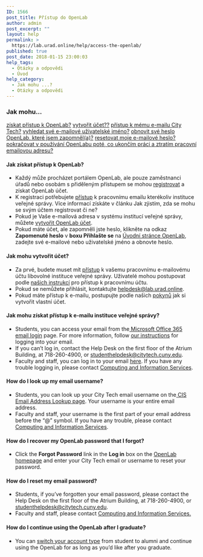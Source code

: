 ```yaml
---
ID: 1566
post_title: Přístup do OpenLab
author: admin
post_excerpt: ""
layout: help
permalink: >
  https://lab.urad.online/help/access-the-openlab/
published: true
post_date: 2018-01-15 23:00:03
help_tags:
  - Otázky a odpovědi
  - Úvod
help_category:
  - Jak mohu ...?
  - Otázky a odpovědi
---
```

<h3>Jak mohu…</h3>
<a href="https://lab.urad.online/help/access-the-openlab/#gainaccess">získat přístup k OpenLab?</a>
<a href="https://lab.urad.online/help/access-the-openlab/#createaccount">vytvořit účet??</a>
<a href="https://lab.urad.online/help/access-the-openlab/#email">přístup k mému e-mailu City Tech?</a>
<a href="https://lab.urad.online/help/access-the-openlab/#username">vyhledat své e-mailové uživatelské jméno?</a>
<a href="https://lab.urad.online/help/access-the-openlab/#olpassword">obnovit své heslo OpenLab, které jsem zapomněl(a)?</a>
<a href="https://lab.urad.online/help/access-the-openlab/#emailpassword">resetovat moje e-mailové heslo?</a><a name="gainaccess"></a>
<a href="https://lab.urad.online/help/access-the-openlab/#alumni">pokračovat v používání OpenLabu poté, co ukončím práci a ztratím pracovní emailovou adresu?</a>
<h4>Jak získat přístup k OpenLab?</h4>
<ul>
 	<li>Každý může procházet portálem OpenLab, ale pouze zaměstnanci úřadů nebo osobám s přiděleným přístupem se mohou <a href="https://lab.urad.online/help/signing-up-on-the-openlab/">registrovat</a> a získat OpenLab účet.</li>
 	<li>K registraci potřebujete <a href="https://lab.urad.online/help/accessing-your-city-tech-email-for-students/">přístup</a> k pracovnímu emailu kterékoliv instituce veřejné správy. Více informací získáte v článku Jak zjistím, zda se mohu se svým účtem registrovat či ne? </li>
 	<li>Pokud je Vaše e-mailová adresa v systému institucí veřejné správy, můžete <a href="https://lab.urad.online/help/signing-up-on-the-openlab/">vytvořit OpenLab účet</a>.</li>
   	<li>Pokud máte účet, ale zapomněli jste heslo, klikněte na odkaz <strong>Zapomenuté heslo</strong> v <strong> boxu Přihlašte se</strong> na <a href="https://lab.urad.online/">Úvodní stránce OpenLab</a>, zadejte své e-mailové nebo uživatelské jméno a obnovte heslo.<a name="createaccount"></a></li>
</ul>
<h4>Jak mohu vytvořit účet?</h4>
<ul>
 	<li>Za prvé, budete muset mít <a href="https://lab.urad.online/help/accessing-your-city-tech-email-for-students/">přístup</a> k vašemu pracovnímu e-mailovému účtu libovolné instituce veřejné správy. Uživatelé mohou postupovat podle <a href="https://lab.urad.online/help/accessing-your-city-tech-email-for-students/">našich instrukcí</a> pro přístup k pracovnímu účtu.</li>
 	<li>Pokud se nemůžete přihlásit, kontaktujte <a href="mailto:studenthelpdesk@citytech.cuny.edu">helpdesk@lab.urad.online</a>.
 	</li><li>Pokud máte přístup k e-mailu, postupujte podle našich <a href="https://lab.urad.online/help/signing-up-on-the-openlab/">pokynů</a> jak si vytvořit vlastní účet.<a name="email"></a></li>
</ul>
<h4>Jak mohu získat přístup k e-mailu instituce veřejné správy?</h4>
<ul>
 	<li>Students, you can access your email from the<a href="https://login.microsoftonline.com/login.srf?wa=wsignin1.0&amp;rpsnv=2&amp;ct=1377636614&amp;rver=6.1.6206.0&amp;wp=MBI_KEY&amp;wreply=https:%2F%2Fwww.outlook.com%2Fowa%2F&amp;id=260563&amp;whr=mail.citytech.cuny.edu&amp;CBCXT=out"> Microsoft Office 365 email login</a> page. For more information, follow <a href="https://lab.urad.online/help/accessing-your-city-tech-email-for-students/">our instructions</a> for logging into your email.</li>
 	<li>If you can’t log in, contact the Help Desk on the first floor of the Atrium Building, at 718-260-4900, or <a href="mailto:studenthelpdesk@citytech.cuny.edu">studenthelpdesk@citytech.cuny.edu</a>.</li>
 	<li>Faculty and staff, you can log in to your email <a href="http://email1.citytech.cuny.edu/gw/webacc">here</a>. If you have any trouble logging in, please contact <a href="http://cis.citytech.cuny.edu/index.aspx">Computing and Information Services</a>.</li>
</ul>
<a name="username"></a>
<h4>How do I look up my email username?</h4>
<ul>
 	<li>Students, you can look up your City Tech email username on the<a href="http://cis.citytech.cuny.edu/Student/it_student_findemail.aspx"> CIS Email Address Lookup page</a>. Your username is your entire email address.</li>
 	<li>Faculty and staff, your username is the first part of your email address before the “@” symbol. If you have any trouble, please contact <a href="http://cis.citytech.cuny.edu/index.aspx">Computing and Information Services</a>.</li>
</ul>
<a name="olpassword"></a>
<h4>How do I recover my OpenLab password that I forgot?</h4>
<ul>
 	<li>Click the <strong>Forgot Password</strong> link in the <strong>Log in</strong> box on the <a href="https://lab.urad.online/">OpenLab homepage</a> and enter your City Tech email or username to reset your password.</li>
</ul>
<a name="emailpassword"></a>
<h4>How do I reset my email password?</h4>
<ul>
 	<li>Students, if you’ve forgotten your email password, please contact the Help Desk on the first floor of the Atrium Building, at 718-260-4900, or <a href="mailto:studenthelpdesk@citytech.cuny.edu">studenthelpdesk@citytech.cuny.edu</a>.</li>
 	<li>Faculty and staff, please contact <a href="http://cis.citytech.cuny.edu/index.aspx">Computing and Information Services. </a></li>
</ul>
<a name="alumni"></a>
<h4>How do I continue using the OpenLab after I graduate?</h4>
<ul>
 	<li>You can <a href="https://lab.urad.online/help/changing-your-account-type-for-students-and-alumni/">switch your account type</a> from student to alumni and continue using the OpenLab for as long as you’d like after you graduate.</li>
</ul>